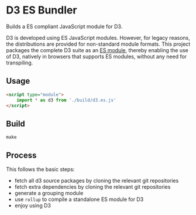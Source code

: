 # D3 ES Bundler

Builds a ES compliant JavaScript module for D3.

D3 is developed using ES JavaScript modules. However, for legacy reasons, the
distributions are provided for non-standard module formats. This project
packages the complete D3 suite as an [ES module][mozesmod], thereby enabling the
use of D3, natively in browsers that supports ES modules, without any need for
transpiling.

## Usage

```html
<script type="module">
	import * as d3 from './build/d3.es.js'
</script>
```

## Build

```
make
```

## Process

This follows the basic steps:

- fetch all d3 source packages by cloning the relevant git repositories
- fetch extra dependencies by cloning the relevant git repositories
- generate a grouping module
- use `rollup` to compile a standalone ES module for D3
- enjoy using D3

[mozesmod]: https://developer.mozilla.org/en-US/docs/Web/JavaScript/Guide/Modules "JavaScript ES Modules"
